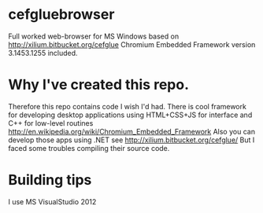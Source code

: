 cefgluebrowser
==========

Full worked web-browser for MS Windows based on http://xilium.bitbucket.org/cefglue
Chromium Embedded Framework version 3.1453.1255 included.

Why I've created this repo.
==========

Therefore this repo contains code I wish I'd had.
There is cool framework for developing desktop applications using HTML+CSS+JS for interface and C++ for low-level routines http://en.wikipedia.org/wiki/Chromium_Embedded_Framework
Also you can develop those apps using .NET see http://xilium.bitbucket.org/cefglue/
But I faced some troubles compiling their source code.

Building tips
==========

I use MS VisualStudio 2012